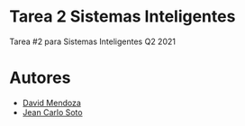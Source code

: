 # Tarea 2 Sistemas Inteligentes
Tarea #2 para Sistemas Inteligentes Q2 2021

# Autores
- [David Mendoza](https://github.com/mendoza)
- [Jean Carlo Soto](https://github.com/jeancasoto)
